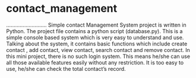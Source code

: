# contact_management

...........................
Simple contact Management System project is written in Python. The project file contains a python script (database.py). This is a simple console based system which is very easy to understand and use. Talking about the system, it contains basic functions which include create contact , add contact, view contact, search contact and remove contact. In this mini project, there is no such login system. This means he/she can use all those available features easily without any restriction. It is too easy to use, he/she can check the total contact’s record.
